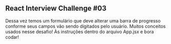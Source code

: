 
## React Interview Challenge #03


Dessa vez temos um formulário que deve alterar uma barra de progresso conforme seus campos vão sendo digitados pelo usuário. Muitos conceitos usados nesse desafio!
Às instruções dentro do arquivo App.jsx e bora codar!



